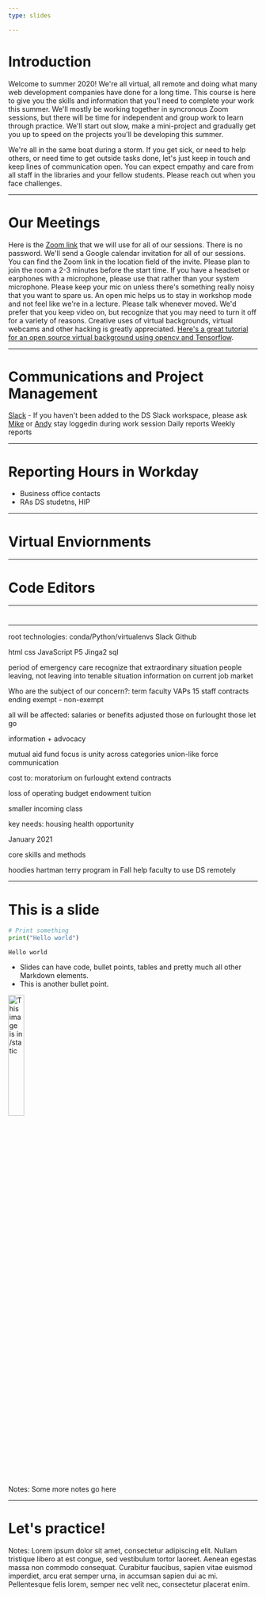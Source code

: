 ```yaml
---
type: slides

---
```


# Introduction

Welcome to summer 2020!  We're all virtual, all remote and doing what many web development companies have done for a long time.  This course is here to give you the skills and information that you'l need to complete your work this summer.  We'll mostly be working together in syncronous Zoom sessions, but there will be time for independent and group work to learn through practice.  We'll start out slow, make a mini-project and gradually get you up to speed on the projects you'll be developing this summer.  

We're all in the same boat during a storm. If you get sick, or need to help others, or need time to get outside tasks done, let's just keep in touch and keep lines of communication open.  You can expect empathy and care from all staff in the libraries and your fellow students. Please reach out when you face challenges.        

---

# Our Meetings 

   Here is the [Zoom link](https://haverford.zoom.us/j/99791957176) that we will use for all of our sessions.  There is no password.  We'll send a Google calendar invitation for all of our sessions.  You can find the Zoom link in the location field of the invite.  Please plan to join the room a 2-3 minutes before the start time.  If you have a headset or earphones with a microphone, please use that rather than your system microphone.  Please keep your mic on unless there's something really noisy that you want to spare us.  An open mic helps us to stay in workshop mode and not feel like we're in a lecture.  Please talk whenever moved. We'd prefer that you keep video on, but recognize that you may need to turn it off for a variety of reasons. Creative uses of virtual backgrounds, virtual webcams and other hacking is greatly appreciated. [Here's a great tutorial for an open source virtual background using opencv and Tensorflow](https://elder.dev/posts/open-source-virtual-background/).  

---

# Communications and Project Management 

[Slack](haverfordds.slack.com) -  If you haven't been added to the DS Slack workspace, please ask [Mike](mailto:mzarafon@haverford.edu) or [Andy](mailto:ajanco@haverford.edu)  stay loggedin during work session
Daily reports 
Weekly reports 

---

# Reporting Hours in Workday
- Business office contacts
- RAs DS studetns, HIP

---


# Virtual Enviornments 

---

# Code Editors
---

# 
---

root technologies:
  conda/Python/virtualenvs
  Slack
  Github

  html
  css
  JavaScript P5
  Jinga2
  sql

period of emergency care
recognize that extraordinary situation
people leaving, not leaving into tenable situation
  information on current job market
  
Who are the subject of our concern?:
  term faculty VAPs
  15 staff contracts ending
  exempt - non-exempt

all will be affected:
  salaries or benefits adjusted
  those on furlought
  those let go

information + advocacy



mutual aid fund
focus is unity across categories
  union-like force
  communication

cost to:
moratorium on furlought
extend contracts

loss of operating budget
  endowment
  tuition

smaller incoming class


key needs:
  housing
  health
  opportunity

January 2021

core skills and methods

hoodies
hartman
 terry
 program in Fall
 help faculty to use DS remotely

---

# This is a slide

```python
# Print something
print("Hello world")
```

```out
Hello world
```

- Slides can have code, bullet points, tables and pretty much all other Markdown
  elements.
- This is another bullet point.

<img src="profile.jpg" alt="This image is in /static" width="25%">

Notes: Some more notes go here

---

# Let's practice!

Notes: Lorem ipsum dolor sit amet, consectetur adipiscing elit. Nullam tristique
libero at est congue, sed vestibulum tortor laoreet. Aenean egestas massa non
commodo consequat. Curabitur faucibus, sapien vitae euismod imperdiet, arcu erat
semper urna, in accumsan sapien dui ac mi. Pellentesque felis lorem, semper nec
velit nec, consectetur placerat enim.
